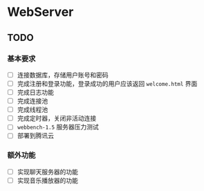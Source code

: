 # WebServer


## TODO

### 基本要求

- [ ] 连接数据库，存储用户账号和密码
- [ ] 完成注册和登录功能，登录成功的用户应该返回 `welcome.html` 界面
- [ ] 完成日志功能
- [ ] 完成连接池
- [ ] 完成线程池
- [ ] 完成定时器，关闭非活动连接
- [ ] `webbench-1.5` 服务器压力测试
- [ ] 部署到腾讯云

### 额外功能

- [ ] 实现聊天服务器的功能
- [ ] 实现音乐播放器的功能